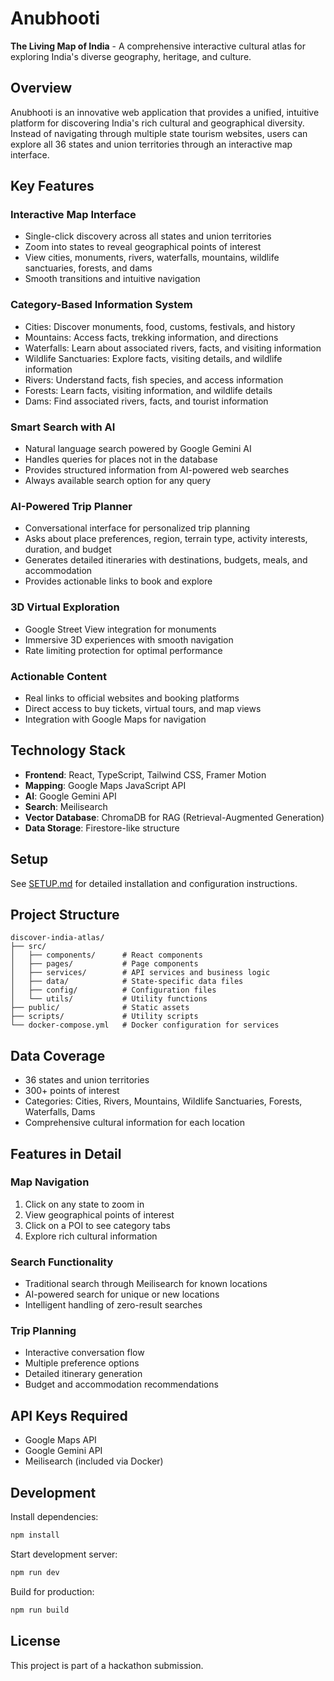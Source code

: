 # Anubhooti

**The Living Map of India** - A comprehensive interactive cultural atlas for exploring India's diverse geography, heritage, and culture.

## Overview

Anubhooti is an innovative web application that provides a unified, intuitive platform for discovering India's rich cultural and geographical diversity. Instead of navigating through multiple state tourism websites, users can explore all 36 states and union territories through an interactive map interface.

## Key Features

### Interactive Map Interface
- Single-click discovery across all states and union territories
- Zoom into states to reveal geographical points of interest
- View cities, monuments, rivers, waterfalls, mountains, wildlife sanctuaries, forests, and dams
- Smooth transitions and intuitive navigation

### Category-Based Information System
- Cities: Discover monuments, food, customs, festivals, and history
- Mountains: Access facts, trekking information, and directions
- Waterfalls: Learn about associated rivers, facts, and visiting information
- Wildlife Sanctuaries: Explore facts, visiting details, and wildlife information
- Rivers: Understand facts, fish species, and access information
- Forests: Learn facts, visiting information, and wildlife details
- Dams: Find associated rivers, facts, and tourist information

### Smart Search with AI
- Natural language search powered by Google Gemini AI
- Handles queries for places not in the database
- Provides structured information from AI-powered web searches
- Always available search option for any query

### AI-Powered Trip Planner
- Conversational interface for personalized trip planning
- Asks about place preferences, region, terrain type, activity interests, duration, and budget
- Generates detailed itineraries with destinations, budgets, meals, and accommodation
- Provides actionable links to book and explore

### 3D Virtual Exploration
- Google Street View integration for monuments
- Immersive 3D experiences with smooth navigation
- Rate limiting protection for optimal performance

### Actionable Content
- Real links to official websites and booking platforms
- Direct access to buy tickets, virtual tours, and map views
- Integration with Google Maps for navigation

## Technology Stack

- **Frontend**: React, TypeScript, Tailwind CSS, Framer Motion
- **Mapping**: Google Maps JavaScript API
- **AI**: Google Gemini API
- **Search**: Meilisearch
- **Vector Database**: ChromaDB for RAG (Retrieval-Augmented Generation)
- **Data Storage**: Firestore-like structure

## Setup

See [SETUP.md](SETUP.md) for detailed installation and configuration instructions.

## Project Structure

```
discover-india-atlas/
├── src/
│   ├── components/      # React components
│   ├── pages/           # Page components
│   ├── services/        # API services and business logic
│   ├── data/            # State-specific data files
│   ├── config/          # Configuration files
│   └── utils/           # Utility functions
├── public/              # Static assets
├── scripts/             # Utility scripts
└── docker-compose.yml   # Docker configuration for services
```

## Data Coverage

- 36 states and union territories
- 300+ points of interest
- Categories: Cities, Rivers, Mountains, Wildlife Sanctuaries, Forests, Waterfalls, Dams
- Comprehensive cultural information for each location

## Features in Detail

### Map Navigation
1. Click on any state to zoom in
2. View geographical points of interest
3. Click on a POI to see category tabs
4. Explore rich cultural information

### Search Functionality
- Traditional search through Meilisearch for known locations
- AI-powered search for unique or new locations
- Intelligent handling of zero-result searches

### Trip Planning
- Interactive conversation flow
- Multiple preference options
- Detailed itinerary generation
- Budget and accommodation recommendations

## API Keys Required

- Google Maps API
- Google Gemini API
- Meilisearch (included via Docker)

## Development

Install dependencies:
```bash
npm install
```

Start development server:
```bash
npm run dev
```

Build for production:
```bash
npm run build
```

## License

This project is part of a hackathon submission.
